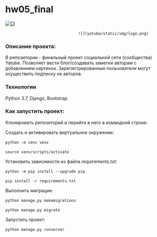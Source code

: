 # hw05_final

[![CI](https://github.com/yandex-praktikum/hw05_final/actions/workflows/python-app.yml/badge.svg?branch=master)](https://github.com/yandex-praktikum/hw05_final/actions/workflows/python-app.yml)

                                    ![](yatube/static/img/logo.png)

### Описание проекта:

В репозитории - финальный проект социальной сети (сообщества) Yatube. Позволяет вести блог/создавать заметки авторам с добавлением картинок. Зарегистрированные пользователи могут осуществить подписку на авторов.

### Технологии

Python 3.7, Django, Bootstrap

### Как запустить проект:

Клонировать репозиторий и перейти в него в командной строке:

Cоздать и активировать виртуальное окружение:

```
python -m venv venv
```

```
source venv/scripts/activate
```

Установить зависимости из файла requirements.txt:

```
python -m pip install --upgrade pip
```

```
pip install -r requirements.txt
```

Выполнить миграции:

```
python manage.py makemigrations
```

```
python manage.py migrate
```

Запустить проект:

```
python manage.py runserver
```
